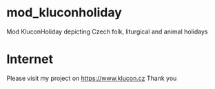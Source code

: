 # mod_kluconholiday
Mod KluconHoliday depicting Czech folk, liturgical and animal holidays

# Internet
Please visit my project on https://www.klucon.cz
Thank you
